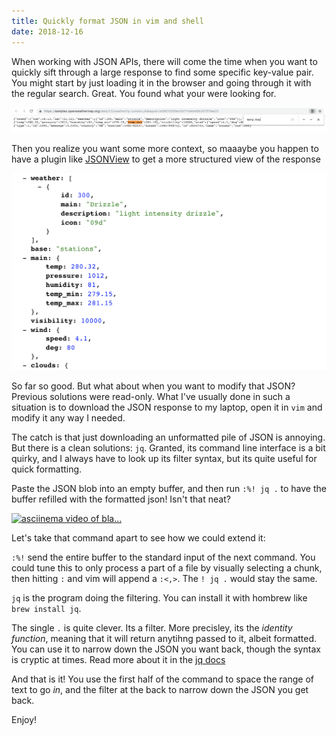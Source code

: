 ```yaml
---
title: Quickly format JSON in vim and shell
date: 2018-12-16
---
```


When working with JSON APIs, there will come the time when you want to quickly sift through a large response to find some specific key-value pair.
You might start by just loading it in the browser and going through it with the regular search.
Great. You found what your were looking for.

![Image of viewing json in the browser](./json-in-browser.png 'Viewing JSON in a regular browser')

Then you realize you want some more context, so maaaybe you happen to have a plugin like [JSONView](https://chrome.google.com/webstore/detail/jsonview/chklaanhfefbnpoihckbnefhakgolnmc?hl=en)
to get a more structured view of the response

![Image of using JSON view](./json-in-view.png 'More structured view using the Chrome JSONView plugin')

So far so good. But what about when you want to modify that JSON? Previous solutions were read-only.
What I've usually done in such a situation is to download the JSON response to my laptop, open it in `vim` and modify it any way I needed.

The catch is that just downloading an unformatted pile of JSON is annoying.
But there is a clean solutions: `jq`. Granted, its command line interface is a bit quirky, and I always have to look up its filter syntax, but its quite useful for quick formatting.

Paste the JSON blob into an empty buffer, and then run `:%! jq .` to have the buffer refilled with the formatted json!
Isn't that neat?

[![asciinema video of bla...](https://asciinema.org/a/3KwwKc27EuH4jA07xjyynPA0J.png)](https://asciinema.org/a/3KwwKc27EuH4jA07xjyynPA0J)

Let's take that command apart to see how we could extend it:

`:%!` send the entire buffer to the standard input of the next command.
You could tune this to only process a part of a file by visually selecting a chunk, then hitting `:` and vim will append a `:<,>`.
The `! jq .` would stay the same.

`jq` is the program doing the filtering. You can install it with hombrew like `brew install jq`.

The single `.` is quite clever. Its a filter. More precisley, its the _identity function_, meaning that it will return anytihng passed to it, albeit formatted.
You can use it to narrow down the JSON you want back, though the syntax is cryptic at times. Read more about it in the [jq docs](https://stedolan.github.io/jq/manual/#Basicfilters)

And that is it!
You use the first half of the command to space the range of text to go _in_, and the filter at the back to narrow down the JSON you get back.

Enjoy!


